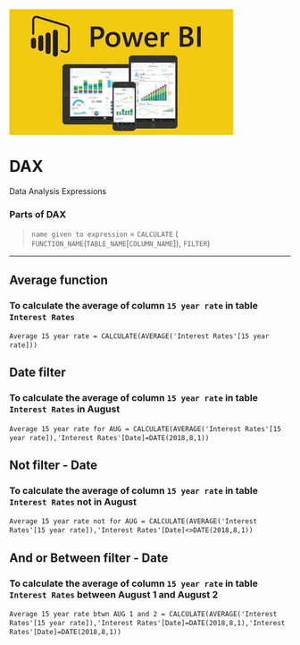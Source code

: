 <img src="bi.webp" align="center" size="1000px"/>

# DAX

Data Analysis Expressions

### Parts of DAX 
>`name given to expression` = `CALCULATE` ( `FUNCTION_NAME`(`TABLE_NAME`[`COLUMN_NAME`]), `FILTER`)

---
## Average function
### To calculate the average of column `15 year rate` in table `Interest Rates`
```
Average 15 year rate = CALCULATE(AVERAGE('Interest Rates'[15 year rate]))
```

## Date filter
### To calculate the average of column `15 year rate` in table `Interest Rates` in August
```
Average 15 year rate for AUG = CALCULATE(AVERAGE('Interest Rates'[15 year rate]),'Interest Rates'[Date]=DATE(2018,8,1))
```

## Not filter - Date
### To calculate the average of column `15 year rate` in table `Interest Rates` not in August
```
Average 15 year rate not for AUG = CALCULATE(AVERAGE('Interest Rates'[15 year rate]),'Interest Rates'[Date]<>DATE(2018,8,1))
```

## And or Between filter - Date
### To calculate the average of column `15 year rate` in table `Interest Rates` between August 1 and August 2
```
Average 15 year rate btwn AUG 1 and 2 = CALCULATE(AVERAGE('Interest Rates'[15 year rate]),'Interest Rates'[Date]=DATE(2018,8,1),'Interest Rates'[Date]=DATE(2018,8,1))
```

